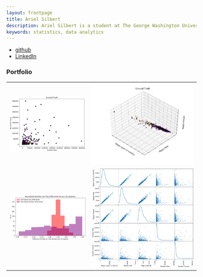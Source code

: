 ```yaml
---
layout: frontpage
title: Ariel Silbert
description: Ariel Silbert is a student at The George Washington University in the MS Data Analytics Program offered through SEAS. She is currently a senior specialist, research at Gartner.
keywords: statistics, data analytics
---
```


<div class="navbar">
  <div class="navbar-inner">
      <ul class="nav">
          <li><a href="https://github.com/alsilbert">github</a></li>
          <li><a href="https://www.linkedin.com/in/ariel-silbert-289a50104/">LinkedIn</a></li>
      </ul>
  </div>
</div>

### <a name="Portfolio"></a>Portfolio

<table class="wide">
<tr>
  <td class="left">
    <a href="pages/publpics/iplotCorr.html">
        <img src="assets/ALS_pics/2d_kmeans_num.png" alt="R/qtlcharts example" title="R/qtlcharts example"/>
    </a>
  </td>
  <td class="right">
    <a href="pages/publpics/tian2016_fig4.html">
        <img src="assets/ALS_pics/3d_kmeans_pay.png" alt="Tian et
        al. (2016) Fig 4" title="Tian et al. (2016) Fig 4"/>
    </a>
  </td>
</tr>
<tr>
  <td class="left">
    <a href="pages/publpics/samplemixups_fig7.html">
        <img src="assets/ALS_pics/Norm_hist.png" alt="Broman et al. (2013) Fig 7" title="Broman et al. (2013) Fig 7"/>
    </a>
  </td>
  <td class="right">
    <a href="pages/publpics/isletc6_fig4.html">
        <img src="assets/ALS_pics/Full_SPLOM.png" alt="Tian et al. (2015) Fig 4" title="Tian et al. (2015) Fig 4"/>
    </a>
  </td>
</tr>
</table>
